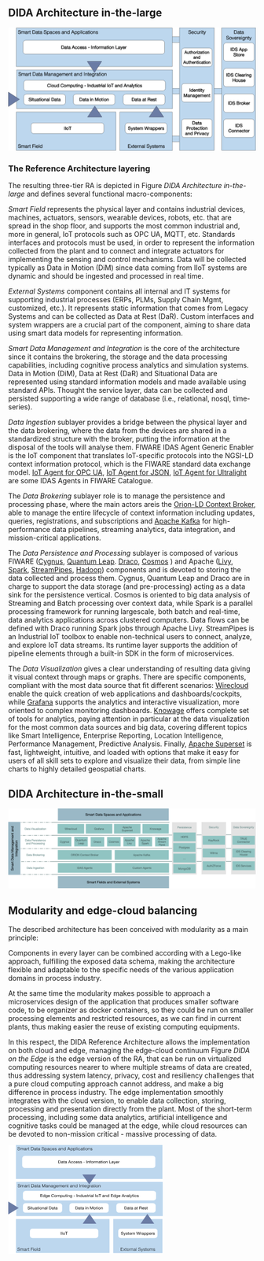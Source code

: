 ## DIDA Architecture in-the-large
![DIDA in-the-large](docs/images/DIDA_in_the_large_v2.png)

### The Reference Architecture layering

The resulting three-tier RA is depicted in Figure *DIDA Architecture in-the-large* and defines several functional macro-components:

*Smart Field* represents the physical layer and contains industrial devices, machines, actuators, sensors, wearable devices, robots, etc. that are spread in the shop floor, and supports the most common industrial and, more in general, IoT protocols such as OPC UA, MQTT, etc. Standards interfaces and protocols must be used, in order to represent the information collected from the plant and to connect and integrate actuators for implementing the sensing and control mechanisms. Data will be collected typically as Data in Motion (DiM) since data coming from IIoT systems are dynamic and should be ingested and processed in real time.

*External Systems* component contains all internal and IT systems for supporting industrial processes (ERPs, PLMs, Supply Chain Mgmt, customized, etc.). It represents static information that comes from Legacy Systems and can be collected as Data at Rest (DaR). Custom interfaces and system wrappers are a crucial part of the component, aiming to share data using smart data models for representing information.

*Smart Data Management and Integration* is the core of the architecture since it contains the brokering, the storage and the data processing capabilities, including cognitive process analytics and simulation systems. Data in Motion (DiM), Data at Rest (DaR) and Situational Data are represented using standard information models and made available using standard APIs. Thought the service layer, data can be collected and persisted supporting a wide range of database (i.e., relational, nosql, time-series). 

*Data Ingestion* sublayer provides a bridge between the physical layer and the data brokering, where the data from the devices are shared in a standardized structure with the broker, putting the information at the disposal of the tools will analyse them. FIWARE IDAS Agent Generic Enabler is the IoT component that translates IoT-specific protocols into the NGSI-LD context information protocol, which is the FIWARE standard data exchange model. [IoT Agent for OPC UA](https://iotagent-opcua.readthedocs.io/en/latest/), [IoT Agent for JSON](https://fiware-iotagent-json.readthedocs.io/en/latest/), [IoT Agent for Ultralight](https://fiware-iotagent-ul.readthedocs.io/en/latest/) are some IDAS Agents in FIWARE Catalogue.

The *Data Brokering* sublayer role is to manage the persistence and processing phase, where the main actors areis the [Orion-LD Context Broker](https://github.com/FIWARE/context.Orion-LD), able to manage the entire lifecycle of context information including updates, queries, registrations, and subscriptions and [Apache Kafka](https://kafka.apache.org/) for high-performance data pipelines, streaming analytics, data integration, and mission-critical applications. 

The *Data Persistence and Processing* sublayer is composed of various FIWARE ([Cygnus](https://fiware-cygnus.readthedocs.io/en/latest/), [Quantum Leap](https://quantumleap.readthedocs.io/en/latest/). [Draco](https://fiware-draco.readthedocs.io/en/latest/), [Cosmos](https://fiware-cosmos.readthedocs.io/en/latest/) ) and Apache ([Livy](https://livy.apache.org/), [Spark](https://spark.apache.org/), [StreamPipes](https://streampipes.apache.org/), [Hadoop](https://hadoop.apache.org/)) components and is devoted to storing the data collected and process them.  Cygnus, Quantum Leap and Draco are in charge to support the data storage (and pre-processing) acting as a data sink for the persistence vertical. Cosmos is oriented to big data analysis of Streaming and Batch processing over context data, while Spark is a parallel processing framework for running largescale, both batch and real-time, data analytics applications across clustered computers. Data flows can be defined with Draco running Spark jobs through Apache Livy. StreamPipes is an Industrial IoT toolbox to enable non-technical users to connect, analyze, and explore IoT data streams. Its runtime layer supports the addition of pipeline elements through a built-in SDK in the form of microservices. 

The *Data Visualization* gives a clear understanding of resulting data giving it visual context through maps or graphs. There are specific components, compliant with the most data source that fit different scenarios: [Wirecloud](https://wirecloud.readthedocs.io/en/stable/) enable the quick creation of web applications and dashboards/cockpits, while [Grafana](https://grafana.com/) supports the analytics and interactive visualization, more oriented to complex monitoring dashboards. [Knowage](https://www.knowage-suite.com/site/) offers complete set of tools for analytics, paying attention in particular at the data visualization for the most common data sources and big data, covering different topics like Smart Intelligence, Enterprise Reporting, Location Intelligence, Performance Management, Predictive Analysis. Finally, [Apache Superset](https://superset.apache.org/) is fast, lightweight, intuitive, and loaded with options that make it easy for users of all skill sets to explore and visualize their data, from simple line charts to highly detailed geospatial charts.


## DIDA Architecture in-the-small
![DIDA in-the-small](docs/images/DIDA_in_the_small_v2.png)

## Modularity and edge-cloud balancing
The described architecture has been conceived with modularity as a main principle: 

Components in every layer can be combined according with a Lego-like approach, fulfilling the exposed data schema, making the architecture flexible and adaptable to the specific needs of the various application domains in process industry.

At the same time the modularity makes possible to approach a microservices design of the application that produces smaller software code, to be organizer as docker containers, so they could be run on smaller processing elements and restricted resources, as we can find in current plants, thus making easier the reuse of existing computing equipments.

In this respect, the DIDA Reference Architecture allows the implementation on both cloud and edge, managing the edge-cloud continuum Figure *DIDA on the Edge* is the edge version of the RA, that can be run on virtualized computing resources nearer to where multiple streams of data are created, thus addressing system latency, privacy, cost and resiliency challenges that a pure cloud computing approach cannot address, and make a big difference in process industry. The edge implementation smoothly integrates with the cloud version, to enable data collection, storing, processing and presentation directly from the plant. Most of the short-term processing, including some data analytics, artificial intelligence and cognitive tasks could be managed at the edge, while cloud resources can be devoted to non-mission critical - massive processing of data.

![DIDA on the Edge](docs/images/DIDA_Edge.png)

